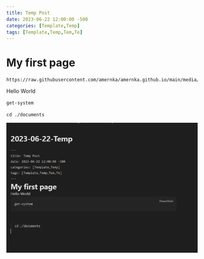 ```yaml
---
title: Temp Post
date: 2023-06-22 12:00:00 -500
categories: [Template,Temp]
tags: [Template,Temp,Tem,Te]
---
```

# My first page
```
https://raw.githubusercontent.com/amernka/amernka.github.io/main/media/
```

Hello World
```powershell
get-system
```


	cd ./documents

![Pasted image 20230719180545.png](https://raw.githubusercontent.com/amernka/amernka.github.io/main/media/Pasted%20image%2020230719180545.png)